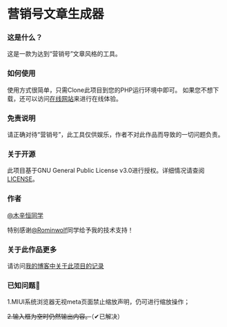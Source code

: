 # 营销号文章生成器
### 这是什么？
这是一款为达到“营销号”文章风格的工具。
### 如何使用
使用方式很简单，只需Clone此项目到您的PHP运行环境中即可。
如果您不想下载，还可以访问[在线网站](https://api.tzih.top/yxh "在线网站")来进行在线体验。
### 免责说明
请正确对待“营销号”，此工具仅供娱乐，作者不对此作品而导致的一切问题负责。
### 关于开源
此项目基于GNU General Public License v3.0进行授权。详细情况请查阅[LICENSE](https://github.com/IveTian/yingxiaohao/blob/master/LICENSE "LICENSE")。
### 作者
[@木辛恒同学](https://tzih.top/ "@木辛恒同学")

特别感谢[@Rominwolf](https://wsm.ink "@Rominwolf")同学给予我的技术支持！
### 关于此作品更多
请访问[我的博客中关于此项目的记录](https://tzih.top/?p=128 "我的博客中关于此项目的记录")
### 已知问题🐛
1.MIUI系统浏览器无视meta页面禁止缩放声明，仍可进行缩放操作；

~~2.输入框为空时仍然输出内容。~~（✔已解决）
